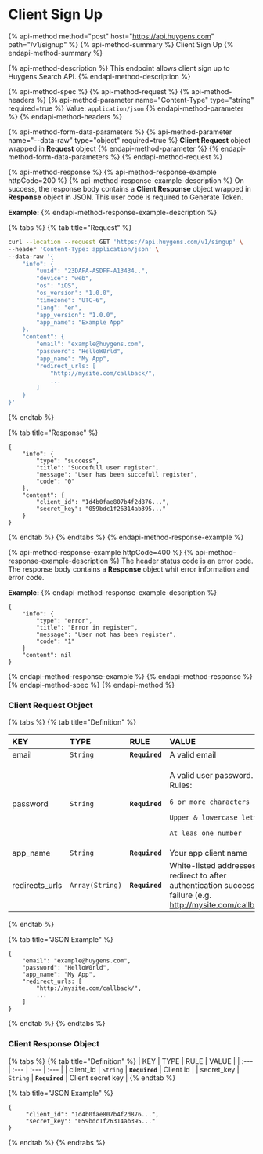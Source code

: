 # Client Sign Up

{% api-method method="post" host="https://api.huygens.com" path="/v1/signup" %}
{% api-method-summary %}
Client Sign Up 
{% endapi-method-summary %}

{% api-method-description %}
This endpoint allows client sign up to Huygens Search API. 
{% endapi-method-description %}

{% api-method-spec %}
{% api-method-request %}
{% api-method-headers %}
{% api-method-parameter name="Content-Type" type="string" required=true %}
Value: `application/json`
{% endapi-method-parameter %}
{% endapi-method-headers %}

{% api-method-form-data-parameters %}
{% api-method-parameter name="--data-raw" type="object" required=true %}
**Client Request** object wrapped in **Request** object
{% endapi-method-parameter %}
{% endapi-method-form-data-parameters %}
{% endapi-method-request %}

{% api-method-response %}
{% api-method-response-example httpCode=200 %}
{% api-method-response-example-description %}
On success, the response body contains a **Client Response** object wrapped in **Response** object in JSON. This user code is required to Generate Token.  
  
**Example:**
{% endapi-method-response-example-description %}

{% tabs %}
{% tab title="Request" %}
```bash
curl --location --request GET 'https://api.huygens.com/v1/singup' \
--header 'Content-Type: application/json' \
--data-raw '{
    "info": {
        "uuid": "23DAFA-ASDFF-A13434..",
        "device": "web",
        "os": "iOS",
        "os_version": "1.0.0",
        "timezone": "UTC-6",
        "lang": "en",
        "app_version": "1.0.0",
        "app_name": "Example App"
    },
    "content": {
        "email": "example@huygens.com",
        "password": "HelloW0rld",
        "app_name": "My App",
        "redirect_urls: [
            "http://mysite.com/callback/",
            ...
        ]
    }
}'
```
{% endtab %}

{% tab title="Response" %}
```
{
    "info": {
        "type": "success",
        "title": "Succefull user register",
        "message": "User has been succefull register",
        "code": "0"
    },
    "content": {
        "client_id": "1d4b0fae807b4f2d876...",
        "secret_key": "059bdc1f26314ab395..."
    }
}
```
{% endtab %}
{% endtabs %}
{% endapi-method-response-example %}

{% api-method-response-example httpCode=400 %}
{% api-method-response-example-description %}
The header status code is an error code.  
The response body contains a **Response** object whit error information and error code.  
  
**Example:**
{% endapi-method-response-example-description %}

```
{
    "info": {
        "type": "error",
        "title": "Error in register",
        "message": "User not has been register",
        "code": "1"
    }
    "content": nil
}
```
{% endapi-method-response-example %}
{% endapi-method-response %}
{% endapi-method-spec %}
{% endapi-method %}

### Client Request Object

{% tabs %}
{% tab title="Definition" %}
<table>
  <thead>
    <tr>
      <th style="text-align:left">KEY</th>
      <th style="text-align:left">TYPE</th>
      <th style="text-align:left">RULE</th>
      <th style="text-align:left">VALUE</th>
    </tr>
  </thead>
  <tbody>
    <tr>
      <td style="text-align:left">email</td>
      <td style="text-align:left"><code>String</code>
      </td>
      <td style="text-align:left"><b><code>Required</code></b>
      </td>
      <td style="text-align:left">A valid email</td>
    </tr>
    <tr>
      <td style="text-align:left">password</td>
      <td style="text-align:left"><code>String</code>
      </td>
      <td style="text-align:left"><b><code>Required</code></b>
      </td>
      <td style="text-align:left">
        <p>A valid user password.
          <br />Rules:</p>
        <p><code>6 or more characters</code>
        </p>
        <p><code>Upper &amp; lowercase letter</code>
        </p>
        <p><code>At leas one number</code>
        </p>
      </td>
    </tr>
    <tr>
      <td style="text-align:left">app_name</td>
      <td style="text-align:left"><code>String</code>
      </td>
      <td style="text-align:left"><b><code>Required</code></b>
      </td>
      <td style="text-align:left">Your app client name</td>
    </tr>
    <tr>
      <td style="text-align:left">redirects_urls</td>
      <td style="text-align:left"><code>Array(String)</code>
      </td>
      <td style="text-align:left"><b><code>Required</code></b>
      </td>
      <td style="text-align:left">White-listed addresses to redirect to after authentication success OR
        failure (e.g. <a href="http://mysite.com/callback/">http://mysite.com/callback/</a>)</td>
    </tr>
  </tbody>
</table>
{% endtab %}

{% tab title="JSON Example" %}
```text
{
    "email": "example@huygens.com",
    "password": "HelloW0rld",
    "app_name": "My App",
    "redirect_urls: [
        "http://mysite.com/callback/",
        ...
    ]
}
```
{% endtab %}
{% endtabs %}

### Client Response Object

{% tabs %}
{% tab title="Definition" %}
| KEY | TYPE | RULE | VALUE |
| :--- | :--- | :--- | :--- |
| client\_id | `String` | **`Required`** | Client id |
| secret\_key | `String` | **`Required`** | Client secret key |
{% endtab %}

{% tab title="JSON Example" %}
```text
{
     "client_id": "1d4b0fae807b4f2d876...",
     "secret_key": "059bdc1f26314ab395..."
}
```
{% endtab %}
{% endtabs %}


